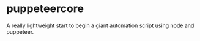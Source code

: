 # puppeteercore
A really lightweight start to begin a giant automation script using node and puppeteer.
